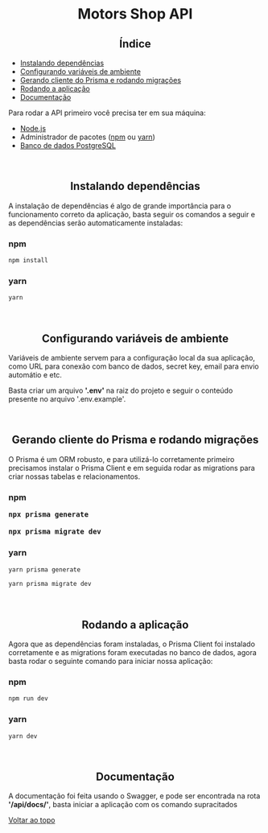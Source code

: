 <h1 align="center">Motors Shop API</h1>

<h2 align="center">Índice</h2>

<ul>
  <li>
    <a href="#deps">Instalando dependências</a>
  </li>
  <li>
    <a href="#env">Configurando variáveis de ambiente</a>
  </li>
  <li>
    <a href="#client">Gerando cliente do Prisma e rodando migrações</a>
  </li>
  <li>
    <a href="#run">Rodando a aplicação</a>
  </li>
  <li>
    <a href="#doc">Documentação</a>
  </li>
</ul>

<p>
  Para rodar a API primeiro você precisa ter em sua máquina:
</p>

<ul>
  <li>
    <a href="https://nodejs.org/en/download" target="_blank">Node.js</a>
  </li>
  <li>
    Administrador de pacotes (<a href="https://docs.npmjs.com/getting-started" target="_blank">npm</a> ou <a href="https://yarnpkg.com/getting-started" target="_blank">yarn</a>)
  </li>
  <li>
    <a href="https://www.postgresql.org/download/" target="_blank">Banco de dados PostgreSQL</a>
  </li>
</ul>

<br />

<h2 align="center" id="deps">Instalando dependências</h2>

<p>
  A instalação de dependências é algo de grande importância para o funcionamento correto da aplicação, basta seguir os comandos a seguir e as dependências serão automaticamente instaladas:
</p>

<h3>npm</h3>

```bash
npm install
```

<h3>yarn</h3>

```bash
yarn
```

<br />

<h2 align="center" id="env">Configurando variáveis de ambiente</h2>

<p>
  Variáveis de ambiente servem para a configuração local da sua aplicação, como URL para conexão com banco de dados, secret key, email para envio automátio e etc.
</p>

<p>
  Basta criar um arquivo <strong>'.env'</strong> na raiz do projeto e seguir o conteúdo presente no arquivo '.env.example'.
</p>

<br />

<h2 align="center" id="client">Gerando cliente do Prisma e rodando migrações</h2>

<p>
  O Prisma é um ORM robusto, e para utilizá-lo corretamente primeiro precisamos instalar o Prisma Client e em seguida rodar as migrations para criar nossas tabelas e relacionamentos.
</p>

<h3>npm</p>

```bash
npx prisma generate
```

```bash
npx prisma migrate dev
```

<h3>yarn</h3>

```bash
yarn prisma generate
```

```bash
yarn prisma migrate dev
```

<br />

<h2 align="center" id="run">Rodando a aplicação</h2>

<p>
  Agora que as dependências foram instaladas, o Prisma Client foi instalado corretamente e as migrations foram executadas no banco de dados, agora basta rodar o seguinte comando para iniciar nossa aplicação:
</p>

<h3>npm</h3>

```bash
npm run dev
```

<h3>yarn</h3>

```bash
yarn dev
```

<br />

<h2 align="center" id="doc">Documentação</h2>

<p>
  A documentação foi feita usando o Swagger, e pode ser encontrada na rota <strong>'/api/docs/'</strong>, basta iniciar a aplicação com os comando supracitados
</p>

<a href="#top">Voltar ao topo</a>
